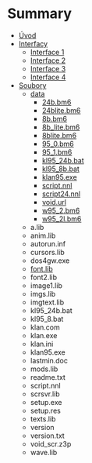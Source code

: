 # Summary

* [Úvod](README.md)
* [Interfacy](interfacy.md)
  * [Interface 1](interfacy/interface-1.md)
  * [Interface 2](interfacy/interface-2.md)
  * [Interface 3](interfacy/interface-3.md)
  * [Interface 4](interfacy/interface-4.md)
* [Soubory](soubory.md)
  * [data](soubory/data.md)
    * [24b.bm6](soubory/data/24bbm6.md)
    * [24blite.bm6](soubory/data/24blitebm6.md)
    * [8b.bm6](soubory/data/8bbm6.md)
    * [8b\_lite.bm6](soubory/data/8blite-bm6.md)
    * [8blite.bm6](soubory/data/8blitebm6.md)
    * [95\_0.bm6](soubory/data/950-bm6.md)
    * [95\_1.bm6](soubory/data/951-bm6.md)
    * [kl95\_24b.bat](soubory/data/kl9524b-bat.md)
    * [kl95\_8b.bat](soubory/data/kl958b-bat.md)
    * [klan95.exe](soubory/data/klan95exe.md)
    * [script.nnl](soubory/data/scriptnnl.md)
    * [script24.nnl](soubory/data/script24nnl.md)
    * [void.url](soubory/data/voidurl.md)
    * [w95\_2.bm6](soubory/data/w952-bm6.md)
    * [w95\_2l.bm6](soubory/data/w952l-bm6.md)
  * a.lib
  * anim.lib
  * autorun.inf
  * cursors.lib
  * dos4gw.exe
  * [font.lib](soubory/fontlib.md)
  * font2.lib
  * image1.lib
  * imgs.lib
  * imgtext.lib
  * kl95\_24b.bat
  * kl95\_8.bat
  * klan.com
  * klan.exe
  * klan.ini
  * klan95.exe
  * lastmin.doc
  * mods.lib
  * readme.txt
  * script.nnl
  * scrsvr.lib
  * setup.exe
  * setup.res
  * texts.lib
  * version
  * version.txt
  * void\_scr.z3p
  * wave.lib

